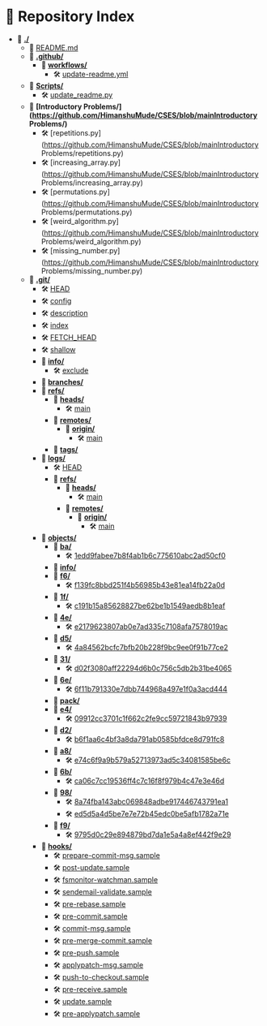 # 📂 Repository Index

- 📁 **[./](https://github.com/HimanshuMude/CSES/blob/main./)**
  - 📄 [README.md](https://github.com/HimanshuMude/CSES/blob/main./README.md)
  - 📁 **[.github/](https://github.com/HimanshuMude/CSES/blob/main.github/)**
    - 📁 **[workflows/](https://github.com/HimanshuMude/CSES/blob/main.github/workflows/)**
      - 🛠️ [update-readme.yml](https://github.com/HimanshuMude/CSES/blob/main.github/workflows/update-readme.yml)
  - 📁 **[Scripts/](https://github.com/HimanshuMude/CSES/blob/mainScripts/)**
    - 🛠️ [update_readme.py](https://github.com/HimanshuMude/CSES/blob/mainScripts/update_readme.py)
  - 📁 **[Introductory Problems/](https://github.com/HimanshuMude/CSES/blob/mainIntroductory Problems/)**
    - 🛠️ [repetitions.py](https://github.com/HimanshuMude/CSES/blob/mainIntroductory Problems/repetitions.py)
    - 🛠️ [increasing_array.py](https://github.com/HimanshuMude/CSES/blob/mainIntroductory Problems/increasing_array.py)
    - 🛠️ [permutations.py](https://github.com/HimanshuMude/CSES/blob/mainIntroductory Problems/permutations.py)
    - 🛠️ [weird_algorithm.py](https://github.com/HimanshuMude/CSES/blob/mainIntroductory Problems/weird_algorithm.py)
    - 🛠️ [missing_number.py](https://github.com/HimanshuMude/CSES/blob/mainIntroductory Problems/missing_number.py)
  - 📁 **[.git/](https://github.com/HimanshuMude/CSES/blob/main.git/)**
    - 🛠️ [HEAD](https://github.com/HimanshuMude/CSES/blob/main.git/HEAD)
    - 🛠️ [config](https://github.com/HimanshuMude/CSES/blob/main.git/config)
    - 🛠️ [description](https://github.com/HimanshuMude/CSES/blob/main.git/description)
    - 🛠️ [index](https://github.com/HimanshuMude/CSES/blob/main.git/index)
    - 🛠️ [FETCH_HEAD](https://github.com/HimanshuMude/CSES/blob/main.git/FETCH_HEAD)
    - 🛠️ [shallow](https://github.com/HimanshuMude/CSES/blob/main.git/shallow)
    - 📁 **[info/](https://github.com/HimanshuMude/CSES/blob/main.git/info/)**
      - 🛠️ [exclude](https://github.com/HimanshuMude/CSES/blob/main.git/info/exclude)
    - 📁 **[branches/](https://github.com/HimanshuMude/CSES/blob/main.git/branches/)**
    - 📁 **[refs/](https://github.com/HimanshuMude/CSES/blob/main.git/refs/)**
      - 📁 **[heads/](https://github.com/HimanshuMude/CSES/blob/main.git/refs/heads/)**
        - 🛠️ [main](https://github.com/HimanshuMude/CSES/blob/main.git/refs/heads/main)
      - 📁 **[remotes/](https://github.com/HimanshuMude/CSES/blob/main.git/refs/remotes/)**
        - 📁 **[origin/](https://github.com/HimanshuMude/CSES/blob/main.git/refs/remotes/origin/)**
          - 🛠️ [main](https://github.com/HimanshuMude/CSES/blob/main.git/refs/remotes/origin/main)
      - 📁 **[tags/](https://github.com/HimanshuMude/CSES/blob/main.git/refs/tags/)**
    - 📁 **[logs/](https://github.com/HimanshuMude/CSES/blob/main.git/logs/)**
      - 🛠️ [HEAD](https://github.com/HimanshuMude/CSES/blob/main.git/logs/HEAD)
      - 📁 **[refs/](https://github.com/HimanshuMude/CSES/blob/main.git/logs/refs/)**
        - 📁 **[heads/](https://github.com/HimanshuMude/CSES/blob/main.git/logs/refs/heads/)**
          - 🛠️ [main](https://github.com/HimanshuMude/CSES/blob/main.git/logs/refs/heads/main)
        - 📁 **[remotes/](https://github.com/HimanshuMude/CSES/blob/main.git/logs/refs/remotes/)**
          - 📁 **[origin/](https://github.com/HimanshuMude/CSES/blob/main.git/logs/refs/remotes/origin/)**
            - 🛠️ [main](https://github.com/HimanshuMude/CSES/blob/main.git/logs/refs/remotes/origin/main)
    - 📁 **[objects/](https://github.com/HimanshuMude/CSES/blob/main.git/objects/)**
      - 📁 **[ba/](https://github.com/HimanshuMude/CSES/blob/main.git/objects/ba/)**
        - 🛠️ [1edd9fabee7b8f4ab1b6c775610abc2ad50cf0](https://github.com/HimanshuMude/CSES/blob/main.git/objects/ba/1edd9fabee7b8f4ab1b6c775610abc2ad50cf0)
      - 📁 **[info/](https://github.com/HimanshuMude/CSES/blob/main.git/objects/info/)**
      - 📁 **[f6/](https://github.com/HimanshuMude/CSES/blob/main.git/objects/f6/)**
        - 🛠️ [f139fc8bbd251f4b56985b43e81ea14fb22a0d](https://github.com/HimanshuMude/CSES/blob/main.git/objects/f6/f139fc8bbd251f4b56985b43e81ea14fb22a0d)
      - 📁 **[1f/](https://github.com/HimanshuMude/CSES/blob/main.git/objects/1f/)**
        - 🛠️ [c191b15a85628827be62be1b1549aedb8b1eaf](https://github.com/HimanshuMude/CSES/blob/main.git/objects/1f/c191b15a85628827be62be1b1549aedb8b1eaf)
      - 📁 **[4e/](https://github.com/HimanshuMude/CSES/blob/main.git/objects/4e/)**
        - 🛠️ [e2179623807ab0e7ad335c7108afa7578019ac](https://github.com/HimanshuMude/CSES/blob/main.git/objects/4e/e2179623807ab0e7ad335c7108afa7578019ac)
      - 📁 **[d5/](https://github.com/HimanshuMude/CSES/blob/main.git/objects/d5/)**
        - 🛠️ [4a84562bcfc7bfb20b228f9bc9ee0f91b77ce2](https://github.com/HimanshuMude/CSES/blob/main.git/objects/d5/4a84562bcfc7bfb20b228f9bc9ee0f91b77ce2)
      - 📁 **[31/](https://github.com/HimanshuMude/CSES/blob/main.git/objects/31/)**
        - 🛠️ [d02f3080aff22294d6b0c756c5db2b31be4065](https://github.com/HimanshuMude/CSES/blob/main.git/objects/31/d02f3080aff22294d6b0c756c5db2b31be4065)
      - 📁 **[6e/](https://github.com/HimanshuMude/CSES/blob/main.git/objects/6e/)**
        - 🛠️ [6f11b791330e7dbb744968a497e1f0a3acd444](https://github.com/HimanshuMude/CSES/blob/main.git/objects/6e/6f11b791330e7dbb744968a497e1f0a3acd444)
      - 📁 **[pack/](https://github.com/HimanshuMude/CSES/blob/main.git/objects/pack/)**
      - 📁 **[e4/](https://github.com/HimanshuMude/CSES/blob/main.git/objects/e4/)**
        - 🛠️ [09912cc3701c1f662c2fe9cc59721843b97939](https://github.com/HimanshuMude/CSES/blob/main.git/objects/e4/09912cc3701c1f662c2fe9cc59721843b97939)
      - 📁 **[d2/](https://github.com/HimanshuMude/CSES/blob/main.git/objects/d2/)**
        - 🛠️ [b6f1aa6c4bf3a8da791ab0585bfdce8d791fc8](https://github.com/HimanshuMude/CSES/blob/main.git/objects/d2/b6f1aa6c4bf3a8da791ab0585bfdce8d791fc8)
      - 📁 **[a8/](https://github.com/HimanshuMude/CSES/blob/main.git/objects/a8/)**
        - 🛠️ [e74c6f9a9b579a52713973ad5c34081585be6c](https://github.com/HimanshuMude/CSES/blob/main.git/objects/a8/e74c6f9a9b579a52713973ad5c34081585be6c)
      - 📁 **[6b/](https://github.com/HimanshuMude/CSES/blob/main.git/objects/6b/)**
        - 🛠️ [ca06c7cc19536ff4c7c16f8f979b4c47e3e46d](https://github.com/HimanshuMude/CSES/blob/main.git/objects/6b/ca06c7cc19536ff4c7c16f8f979b4c47e3e46d)
      - 📁 **[98/](https://github.com/HimanshuMude/CSES/blob/main.git/objects/98/)**
        - 🛠️ [8a74fba143abc069848adbe917446743791ea1](https://github.com/HimanshuMude/CSES/blob/main.git/objects/98/8a74fba143abc069848adbe917446743791ea1)
        - 🛠️ [ed5d5a4d5be7e7e72b45edc0be5afb1782a71e](https://github.com/HimanshuMude/CSES/blob/main.git/objects/98/ed5d5a4d5be7e7e72b45edc0be5afb1782a71e)
      - 📁 **[f9/](https://github.com/HimanshuMude/CSES/blob/main.git/objects/f9/)**
        - 🛠️ [9795d0c29e894879bd7da1e5a4a8ef442f9e29](https://github.com/HimanshuMude/CSES/blob/main.git/objects/f9/9795d0c29e894879bd7da1e5a4a8ef442f9e29)
    - 📁 **[hooks/](https://github.com/HimanshuMude/CSES/blob/main.git/hooks/)**
      - 🛠️ [prepare-commit-msg.sample](https://github.com/HimanshuMude/CSES/blob/main.git/hooks/prepare-commit-msg.sample)
      - 🛠️ [post-update.sample](https://github.com/HimanshuMude/CSES/blob/main.git/hooks/post-update.sample)
      - 🛠️ [fsmonitor-watchman.sample](https://github.com/HimanshuMude/CSES/blob/main.git/hooks/fsmonitor-watchman.sample)
      - 🛠️ [sendemail-validate.sample](https://github.com/HimanshuMude/CSES/blob/main.git/hooks/sendemail-validate.sample)
      - 🛠️ [pre-rebase.sample](https://github.com/HimanshuMude/CSES/blob/main.git/hooks/pre-rebase.sample)
      - 🛠️ [pre-commit.sample](https://github.com/HimanshuMude/CSES/blob/main.git/hooks/pre-commit.sample)
      - 🛠️ [commit-msg.sample](https://github.com/HimanshuMude/CSES/blob/main.git/hooks/commit-msg.sample)
      - 🛠️ [pre-merge-commit.sample](https://github.com/HimanshuMude/CSES/blob/main.git/hooks/pre-merge-commit.sample)
      - 🛠️ [pre-push.sample](https://github.com/HimanshuMude/CSES/blob/main.git/hooks/pre-push.sample)
      - 🛠️ [applypatch-msg.sample](https://github.com/HimanshuMude/CSES/blob/main.git/hooks/applypatch-msg.sample)
      - 🛠️ [push-to-checkout.sample](https://github.com/HimanshuMude/CSES/blob/main.git/hooks/push-to-checkout.sample)
      - 🛠️ [pre-receive.sample](https://github.com/HimanshuMude/CSES/blob/main.git/hooks/pre-receive.sample)
      - 🛠️ [update.sample](https://github.com/HimanshuMude/CSES/blob/main.git/hooks/update.sample)
      - 🛠️ [pre-applypatch.sample](https://github.com/HimanshuMude/CSES/blob/main.git/hooks/pre-applypatch.sample)
